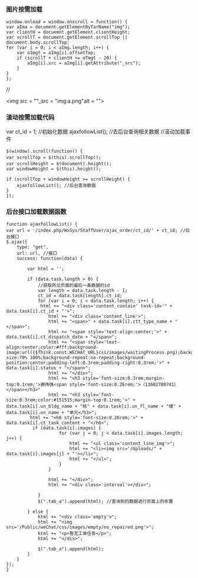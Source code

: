 ### 图片按需加载

    window.onload = window.onscroll = function() {
    var aIma = document.getElementByTarName("img");
    var clientH = docuemnt.getElement.clientHeight;
    var scrollT = document.getElement.scrollTop || document.body.scrollTop;
    for (var i = 0; i < aImg.length; i++) {
        var oImgt = aImg[i].offsetTop;
        if (scrollT + clientH >= oTmgt - 20) {
            aImg[i].src = aImg[i].getAttribute("_src");
        }
    }
    };


//<div><img src = ""_src = "img.a.png"alt = ""> </div>

### 滚动按需加载代码

var ct_id = 1; //初始化数据
ajaxfollowList(); //去后台查询相关数据
//滚动加载事件
　

    $(window).scroll(function() {　
    var scrollTop = $(this).scrollTop();　　
    var scrollHeight = $(document).height();　　
    var windowHeight = $(this).height();
    
    if (scrollTop + windowHeight >= scrollHeight) {
        ajaxfollowList(); //后台查询数据
    }
    });



### 后台接口加载数据函数

    function ajaxfollowList() {
    var url = '/index.php/WxSys/StaffUser/ajax_order/ct_id/' + ct_id; //后台接口
    $.ajax({
        type: "get",
        url: url, //接口
        success: function(data) {
    
            var html = '';
    
            if (data.task.length > 0) {
                //获取所见页面的最后一条数据的id
                var length = data.task.length - 1;
                ct_id = data.task[length].ct_id;
                for (var i = 0; i < data.task.length; i++) {
                 html += "<div class='content_contain' task-id='" + data.task[i].ct_id + "'>";
                    html += "<div class='content_line'>";
                    html += "<span>" + data.task[i].ctt_type_name + "</span>";
                    html += "<span style='text-align:center;'>" + data.task[i].ct_dispatch_date + "</span>";
                    html += "<span style='text-align:center;color:#fff;background-image:url({$Think.const.WECHAT_URL}css/images/waitingProcess.png);background-size:70% 100%;background-repeat:no-repeat;background-position:center;padding-left:0.3rem;padding-right:0.3rem;'>" + data.task[i].status + "</span>";
                    html += "</div>";
                    html += "<h3 style='font-size:0.3rem;margin-top:0.1rem;'>谢伟强<span style='font-size:0.26rem;'>（13602780741）</span></h3>"
                    html += "<h3 style='font-size:0.3rem;color:#151515;margin-top:0.1rem;'>" + data.task[i].un_bldg_name + "栋" + data.task[i].un_fl_name + "楼" + data.task[i].un_name + "单元</h3>";
             html += "<h6 style='font-size:0.26rem;'>" + data.task[i].ct_task_content + "</h6>";
              if (data.task[i].images) {
                        for (var j = 0; j < data.task[i].images.length; j++) {
                            html += "<ul class='content_line_img'>";
                            html += "<li><img src='/Uploads/" + data.task[i].images[j] + "'></li>";
                            html += "</ul>";
                        }
                    }
    
                    html += "</div>";
                    html += "<div class='interval'></div>";
    
                }
                $(".tab_a").append(html); //查询到的数据进行页面上的布置
    
            } else {
                html += "<div class='empty'>";
                html += "<img src='/Public/weChat/css/images/empty/no_repaired.png'>";
                html += "<p>暂无工单任务</p>";
                html += "</div>";
    
                $(".tab_a").append(html);
            }
        }
    });
    }

​                                        

